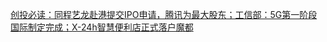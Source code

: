   
[创投必读：同程艺龙赴港提交IPO申请，腾讯为最大股东；工信部：5G第一阶段国际制定完成；X-24h智慧便利店正式落户魔都](http://www.dianyue.me/archives/878/ogzjoyila0zp75ox/)